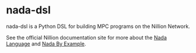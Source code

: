 # nada-dsl

nada-dsl is a Python DSL for building MPC programs on the Nillion Network.

See the official Nillion documentation site for more about the [Nada Language][nada-language] and
[Nada By Example][examples].

[examples]: https://docs.nillion.com/nada-by-example
[nada-language]: https://docs.nillion.com/nada-lang
